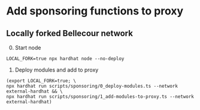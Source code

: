 # Add sponsoring functions to proxy

## Locally forked Bellecour network

0. Start node
```
LOCAL_FORK=true npx hardhat node --no-deploy
```

1. Deploy modules and add to proxy
```
(export LOCAL_FORK=true; \
npx hardhat run scripts/sponsoring/0_deploy-modules.ts --network external-hardhat && \
npx hardhat run scripts/sponsoring/1_add-modules-to-proxy.ts --network external-hardhat)
```
